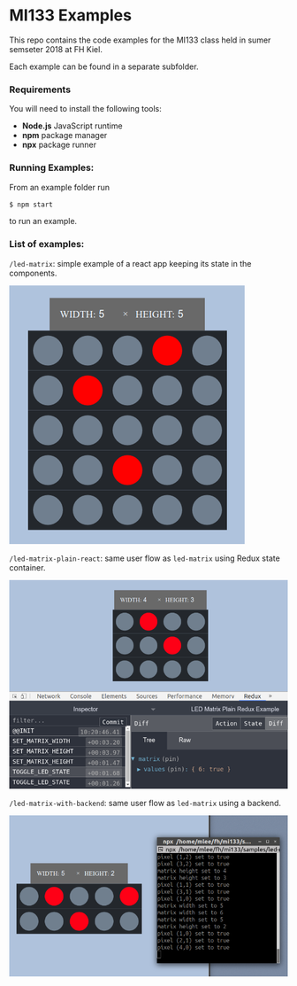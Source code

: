 # MI133 Examples

This repo contains the code examples for the MI133 class held in sumer semseter
2018 at FH Kiel.

Each example can be found in a separate subfolder.

### Requirements

You will need to install the following tools:

* **Node.js** JavaScript runtime
* **npm** package manager
* **npx** package runner

### Running Examples:

From an example folder run

```bash
$ npm start
```

to run an example.

### List of examples:

`/led-matrix`: simple example of a react app keeping its state in the components.

![led matrix screenshot](resources/led-matrix.png)

`/led-matrix-plain-react`: same user flow as `led-matrix` using Redux state container.

![redux led matrix screenshot](resources/led-matrix-plain-redux.png)

`/led-matrix-with-backend`: same user flow as `led-matrix` using a backend.

![backend log screenshot](resources/led-matrix-with-backend.png)
